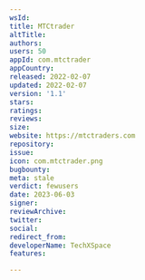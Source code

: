 ```yaml
---
wsId: 
title: MTCtrader
altTitle: 
authors: 
users: 50
appId: com.mtctrader
appCountry: 
released: 2022-02-07
updated: 2022-02-07
version: '1.1'
stars: 
ratings: 
reviews: 
size: 
website: https://mtctraders.com
repository: 
issue: 
icon: com.mtctrader.png
bugbounty: 
meta: stale
verdict: fewusers
date: 2023-06-03
signer: 
reviewArchive: 
twitter: 
social: 
redirect_from: 
developerName: TechXSpace
features: 

---
```


